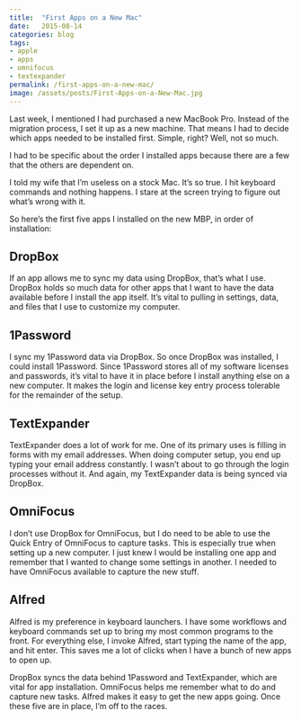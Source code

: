 ```yaml
---
title:  "First Apps on a New Mac"
date:   2015-08-14
categories: blog
tags:
- apple
- apps
- omnifocus
- textexpander
permalink: /first-apps-on-a-new-mac/
image: /assets/posts/First-Apps-on-a-New-Mac.jpg
---
```


Last week, I mentioned I had purchased a new MacBook Pro. Instead of the migration process, I set it up as a new machine. That means I had to decide which apps needed to be installed first. Simple, right? Well, not so much.

<!--more-->

I had to be specific about the order I installed apps because there are a few that the others are dependent on.

I told my wife that I’m useless on a stock Mac. It’s so true. I hit keyboard commands and nothing happens. I stare at the screen trying to figure out what’s wrong with it.

So here’s the first five apps I installed on the new MBP, in order of installation:

## [<span></span>](#dropbox)DropBox

If an app allows me to sync my data using DropBox, that’s what I use. DropBox holds so much data for other apps that I want to have the data available before I install the app itself. It’s vital to pulling in settings, data, and files that I use to customize my computer.

## [<span></span>](#1password)1Password

I sync my 1Password data via DropBox. So once DropBox was installed, I could install 1Password. Since 1Password stores all of my software licenses and passwords, it’s vital to have it in place before I install anything else on a new computer. It makes the login and license key entry process tolerable for the remainder of the setup.

## [<span></span>](#textexpander)TextExpander

TextExpander does a lot of work for me. One of its primary uses is filling in forms with my email addresses. When doing computer setup, you end up typing your email address constantly. I wasn’t about to go through the login processes without it. And again, my TextExpander data is being synced via DropBox.

## [<span></span>](#omnifocus)OmniFocus

I don’t use DropBox for OmniFocus, but I do need to be able to use the Quick Entry of OmniFocus to capture tasks. This is especially true when setting up a new computer. I just knew I would be installing one app and remember that I wanted to change some settings in another. I needed to have OmniFocus available to capture the new stuff.

## [<span></span>](#alfred)Alfred

Alfred is my preference in keyboard launchers. I have some workflows and keyboard commands set up to bring my most common programs to the front. For everything else, I invoke Alfred, start typing the name of the app, and hit enter. This saves me a lot of clicks when I have a bunch of new apps to open up.

DropBox syncs the data behind 1Password and TextExpander, which are vital for app installation. OmniFocus helps me remember what to do and capture new tasks. Alfred makes it easy to get the new apps going. Once these five are in place, I’m off to the races.